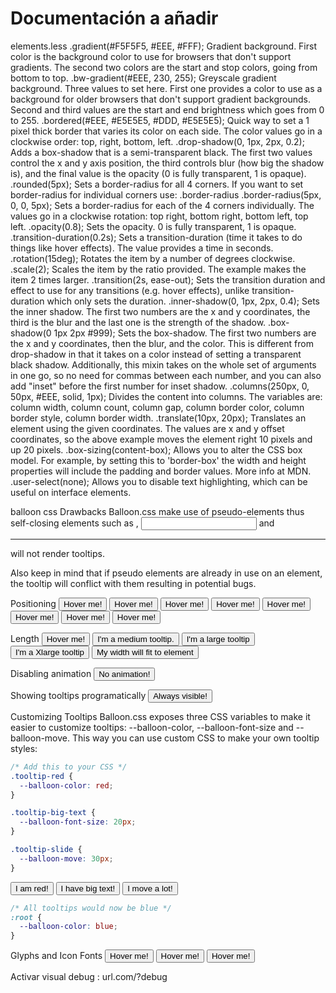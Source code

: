 # Documentación a añadir

elements.less
.gradient(#F5F5F5, #EEE, #FFF); Gradient background. First color is the background color to use for browsers that don't support gradients. The second two colors are the start and stop colors, going from bottom to top.
.bw-gradient(#EEE, 230, 255); Greyscale gradient background. Three values to set here. First one provides a color to use as a background for older browsers that don't support gradient backgrounds. Second and third values are the start and end brightness which goes from 0 to 255.
.bordered(#EEE, #E5E5E5, #DDD, #E5E5E5); Quick way to set a 1 pixel thick border that varies its color on each side. The color values go in a clockwise order: top, right, bottom, left.
.drop-shadow(0, 1px, 2px, 0.2); Adds a box-shadow that is a semi-transparent black. The first two values control the x and y axis position, the third controls blur (how big the shadow is), and the final value is the opacity (0 is fully transparent, 1 is opaque).
.rounded(5px); Sets a border-radius for all 4 corners. If you want to set border-radius for individual corners use: .border-radius
.border-radius(5px, 0, 0, 5px); Sets a border-radius for each of the 4 corners individually. The values go in a clockwise rotation: top right, bottom right, bottom left, top left.
.opacity(0.8); Sets the opacity. 0 is fully transparent, 1 is opaque.
.transition-duration(0.2s); Sets a transition-duration (time it takes to do things like hover effects). The value provides a time in seconds.
.rotation(15deg); Rotates the item by a number of degrees clockwise.
.scale(2); Scales the item by the ratio provided. The example makes the item 2 times larger.
.transition(2s, ease-out); Sets the transition duration and effect to use for any transitions (e.g. hover effects), unlike transition-duration which only sets the duration.
.inner-shadow(0, 1px, 2px, 0.4); Sets the inner shadow. The first two numbers are the x and y coordinates, the third is the blur and the last one is the strength of the shadow.
.box-shadow(0 1px 2px #999); Sets the box-shadow. The first two numbers are the x and y coordinates, then the blur, and the color. This is different from drop-shadow in that it takes on a color instead of setting a transparent black shadow. Additionally, this mixin takes on the whole set of arguments in one go, so no need for commas between each number, and you can also add "inset" before the first number for inset shadow.
.columns(250px, 0, 50px, #EEE, solid, 1px); Divides the content into columns. The variables are: column width, column count, column gap, column border color, column border style, column border width.
.translate(10px, 20px); Translates an element using the given coordinates. The values are x and y offset coordinates, so the above example moves the element right 10 pixels and up 20 pixels.
.box-sizing(content-box); Allows you to alter the CSS box model. For example, by setting this to 'border-box' the width and height properties will include the padding and border values. More info at MDN.
.user-select(none); Allows you to disable text highlighting, which can be useful on interface elements.

balloon css
Drawbacks
Balloon.css make use of pseudo-elements thus self-closing elements such as <img>, <input> and <hr> will not render tooltips.

Also keep in mind that if pseudo elements are already in use on an element, the tooltip will conflict with them resulting in potential bugs.

Positioning
<button aria-label="Whats up!" data-balloon-pos="up">Hover me!</button>
<button aria-label="Whats up!" data-balloon-pos="left">Hover me!</button>
<button aria-label="Whats up!" data-balloon-pos="right">Hover me!</button>
<button aria-label="Whats up!" data-balloon-pos="down">Hover me!</button>
<button aria-label="Whats up!" data-balloon-pos="up-left">Hover me!</button>
<button aria-label="Whats up!" data-balloon-pos="up-right">Hover me!</button>
<button aria-label="Whats up!" data-balloon-pos="down-left">Hover me!</button>
<button aria-label="Whats up!" data-balloon-pos="down-right">Hover me!</button>

Length
<button data-balloon-length="small" aria-label="Hi." data-balloon-pos="up">Hover me!</button>
<button data-balloon-length="medium" aria-label="Now that's a super big text we have over here right? Lorem ipsum dolor sit I'm done." data-balloon-pos="up">I'm a medium tooltip.</button>
<button data-balloon-length="large" aria-label="What about something really big? This may surpass your window dimensions. Imagine you're on that boring class with that boring teacher and you didn't slept so well last night. Suddenly you're sleeping in class. Can you believe it?!" data-balloon-pos="up">I'm a large tooltip</button>
<button data-balloon-length="xlarge" aria-label="What about something really big? This may surpass your window dimensions. Imagine you're on that boring class with that boring teacher and you didn't slept so well last night. Suddenly you're sleeping in class. Can you believe it?!" data-balloon-pos="up">I'm a Xlarge tooltip</button> 
<button data-balloon-length="fit" aria-label="What about something really big? This may surpass your window dimensions. Imagine you're on that boring class with that boring teacher and you didn't slept so well last night. Suddenly you're sleeping in class. Can you believe it?!" data-balloon-pos="up">My width will fit to element</button>

Disabling animation
<button data-balloon-blunt aria-label="No animation!" data-balloon-pos="up">No animation!</button>

Showing tooltips programatically
<button data-balloon-visible aria-label="I am always visible!" data-balloon-pos="up">Always visible!</button>

Customizing Tooltips
Balloon.css exposes three CSS variables to make it easier to customize tooltips: --balloon-color, --balloon-font-size and --balloon-move. This way you can use custom CSS to make your own tooltip styles:

```css
/* Add this to your CSS */
.tooltip-red {
  --balloon-color: red;
}

.tooltip-big-text {
  --balloon-font-size: 20px;
}

.tooltip-slide {
  --balloon-move: 30px;
}
```
<button aria-label="I am red!" class="tooltip-red">I am red!</button>
<button aria-label="I have big text!" class="tooltip-big-text">I have big text!</button>
<button aria-label="I move a lot!" class="tooltip-slide">I move a lot!</button>

```css
/* All tooltips would now be blue */
:root {
  --balloon-color: blue;
}
```

Glyphs and Icon Fonts
<button aria-label="HTML special characters: &#9787; &#9986; &#9820;" data-balloon-pos="up">Hover me!</button>
<button aria-label="Emojis: 😀 😬 😁 😂 😃 😄 😅 😆" data-balloon-pos="up">Hover me!</button>
<button class="font-awesome" aria-label="Font Awesome: &#xf030; &#xf133; &#xf1fc; &#xf03e; &#xf1f8;" data-balloon-pos="up">Hover me!</button>


Activar visual debug : url.com/?debug